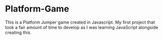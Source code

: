 # Platform-Game
This is a Platform Jumper game created in Javascript. My first project that took a fair amount of time to develop as I was learning JavaScript alongside creating this. 
